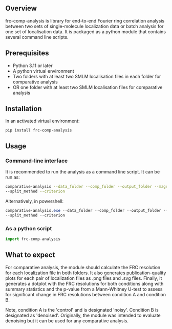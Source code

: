 ## Overview

frc-comp-analysis is library for end-to-end Fourier ring correlation analysis
between two sets of single-molecule localization data or batch analysis for one set of localisation data. It is packaged as a python module that contains several command line scripts. 

## Prerequisites

- Python 3.11 or later
- A python virtual environment
- Two folders with at least two SMLM localisation files in each folder for
comparative analysis
- OR one folder with at least two SMLM localisation files for comparative analysis

## Installation

In an activated virtual environment:
```shell
pip install frc-comp-analysis
```

## Usage

### Command-line interface

It is recommended to run the analysis as a command line script. It can be run as:

```bash
comparative-analysis --data_folder --comp_folder --output_folder --magnification 
--split_method --criterion
```

Alternatively, in powershell:

```powershell
comparative-analysis.exe --data_folder --comp_folder --output_folder --magnification 
--split_method --criterion
```

### As a python script

```python
import frc-comp-analysis

```

## What to expect
For comparative analysis, the module should calculate the FRC resolution for each
localization file in both folders. It also generates publication-quality plots for
each pair of localization files as .png files and .svg files. Finally, it generates 
a dotplot with the FRC resolutions for both conditions along with summary statistics and the p-value from a Mann-Whitney U-test to assess for significant change in FRC resolutions between condition A and condition B.

Note, condition A is the 'control' and is designated 'noisy'. Condition B is designated
as 'denoised'. Originally, the module was intended to evaluate denoising but it can be used for any comparative analysis.